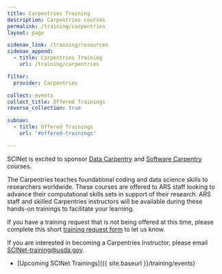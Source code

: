 ```yaml
---
title: Carpentries Training
description: Carpentries courses 
permalink: /training/carpentries
layout: page

sidenav_link: /training/resources
sidenav_append: 
  - title: Carpentries Training
    url: /training/carpentries

filter:
  provider: Carpentries

collect: events
collect_title: Offered Trainings
reverse_collection: true

subnav:
  - title: Offered Trainings
    url: '#offered-trainings'

---
```


SCINet is excited to sponsor [Data Carpentry](https://datacarpentry.org/ecology-workshop/) and [Software Carpentry](https://software-carpentry.org/lessons/) courses.

The Carpentries teaches foundational coding and data science skills to researchers worldwide. These courses are offered to ARS staff looking to advance their computational skills sets in support of their research. ARS staff and skilled Carpentries instructors will be available during these hands-on trainings to facilitate your learning. 

If you have a training request that is not being offered at this time, please complete this short [training request form](https://forms.office.com/g/x0VzQV39Xp) to let us know.

If you are interested in becoming a Carpentries Instructor, please email SCINet-training@usda.gov.


- [Upcoming SCINet Trainings]({{ site.baseurl }}/training/events)
